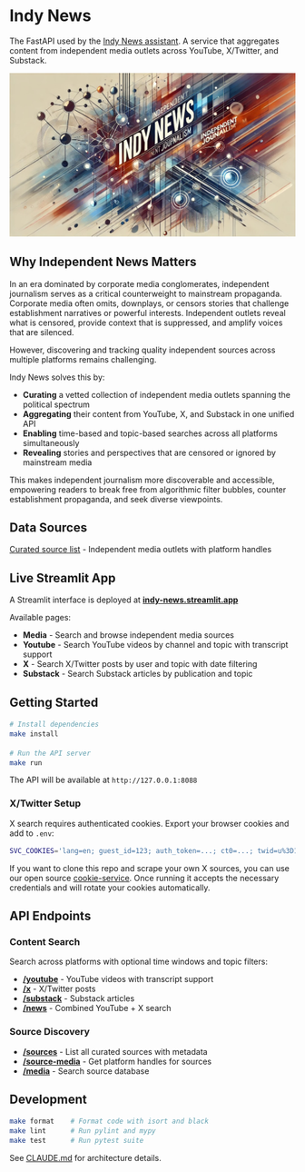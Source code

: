 # Indy News

The FastAPI used by the [Indy News assistant](https://indy-news.instrukt.ai).
A service that aggregates content from independent media outlets across YouTube, X/Twitter, and Substack.

<img src="https://raw.githubusercontent.com/InstruktAI/indy-news/main/logo.jpg" alt="Indy News Logo" />

## Why Independent News Matters

In an era dominated by corporate media conglomerates, independent journalism serves as a critical counterweight to mainstream propaganda. Corporate media often omits, downplays, or censors stories that challenge establishment narratives or powerful interests. Independent outlets reveal what is censored, provide context that is suppressed, and amplify voices that are silenced.

However, discovering and tracking quality independent sources across multiple platforms remains challenging.

Indy News solves this by:

- **Curating** a vetted collection of independent media outlets spanning the political spectrum
- **Aggregating** their content from YouTube, X, and Substack in one unified API
- **Enabling** time-based and topic-based searches across all platforms simultaneously
- **Revealing** stories and perspectives that are censored or ignored by mainstream media

This makes independent journalism more discoverable and accessible, empowering readers to break free from algorithmic filter bubbles, counter establishment propaganda, and seek diverse viewpoints.

## Data Sources

[Curated source list](https://github.com/InstruktAI/indy-news/blob/main/data/sources.csv) - Independent media outlets with platform handles

## Live Streamlit App

A Streamlit interface is deployed at **[indy-news.streamlit.app](https://indy-news.streamlit.app)**

Available pages:

- **Media** - Search and browse independent media sources
- **Youtube** - Search YouTube videos by channel and topic with transcript support
- **X** - Search X/Twitter posts by user and topic with date filtering
- **Substack** - Search Substack articles by publication and topic

## Getting Started

```bash
# Install dependencies
make install

# Run the API server
make run
```

The API will be available at `http://127.0.0.1:8088`

### X/Twitter Setup

X search requires authenticated cookies. Export your browser cookies and add to `.env`:

```bash
SVC_COOKIES='lang=en; guest_id=123; auth_token=...; ct0=...; twid=u%3D1234567890; ...
```

If you want to clone this repo and scrape your own X sources, you can use our open source [cookie-service](https://github.com/InstruktAI/cookie-service). Once running it accepts the necessary credentials and will rotate your cookies automatically.

## API Endpoints

### Content Search

Search across platforms with optional time windows and topic filters:

- **[/youtube](http://127.0.0.1:8000/youtube?channels=@thegrayzone7996,@aljazeeraenglish&query=israel&end_date=2025-02-06&period_days=90)** - YouTube videos with transcript support
- **[/x](http://127.0.0.1:8000/x?users=TheGrayzoneNews,AJEnglish&query=israel&end_date=2025-02-06&period_days=90)** - X/Twitter posts
- **[/substack](http://127.0.0.1:8000/substack?publications=grayzoneproject&query=israel)** - Substack articles
- **[/news](http://127.0.0.1:8000/news?query=israel&end_date=2025-02-06&period_days=90)** - Combined YouTube + X search

### Source Discovery

- **[/sources](http://127.0.0.1:8000/sources)** - List all curated sources with metadata
- **[/source-media](http://127.0.0.1:8000/source-media)** - Get platform handles for sources
- **[/media](http://127.0.0.1:8000/media?names=The%20Grayzone,Democracy%20Now)** - Search source database

## Development

```bash
make format    # Format code with isort and black
make lint      # Run pylint and mypy
make test      # Run pytest suite
```

See [CLAUDE.md](./CLAUDE.md) for architecture details.
